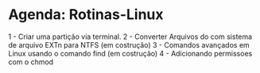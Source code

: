 # Agenda: Rotinas-Linux
1 - Criar uma partição via terminal.
2 - Converter Arquivos do com sistema de arquivo EXTn para NTFS (em costrução)
3 - Comandos avançados em Linux usando o comando find (em costrução)
4 - Adicionando permissoes com o chmod

